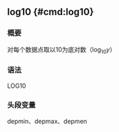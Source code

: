 ## log10 {#cmd:log10}

### 概要

对每个数据点取以10为底对数（$\log_{10} y$）

### 语法

LOG10

### 头段变量

depmin、depmax、depmen
